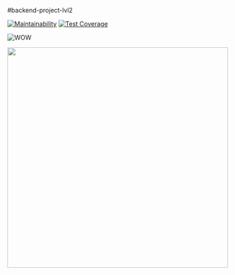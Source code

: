 #backend-project-lvl2



[![Maintainability](https://api.codeclimate.com/v1/badges/a07d184d984f7432f561/maintainability)](https://codeclimate.com/github/tek-gal/backend-project-lvl2/maintainability)
[![Test Coverage](https://api.codeclimate.com/v1/badges/a07d184d984f7432f561/test_coverage)](https://codeclimate.com/github/tek-gal/backend-project-lvl2/test_coverage)

![WOW](https://https://github.com/tek-gal/backend-project-lvl2/workflows/Node%20CI/badge.svg)

<a href="https://asciinema.org/a/D6zQ0Mda7rmczOKd8POyDOMk6">
  <img src="https://asciinema.org/a/D6zQ0Mda7rmczOKd8POyDOMk6.png" width="500"/>
</a>
